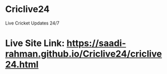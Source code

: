 # Criclive24
Live Cricket Updates 24/7
# Live Site Link: https://saadi-rahman.github.io/Criclive24/criclive24.html

